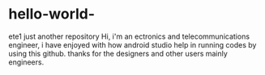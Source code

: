 # hello-world-
ete1 just another repository
Hi, 
i'm an ectronics and telecommunications engineer,
i have enjoyed with how android studio help in running codes by using this github.
thanks for the designers and other users mainly engineers.
